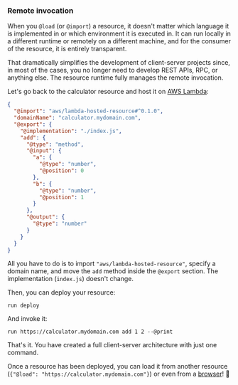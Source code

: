 ### Remote invocation

When you `@load` (or `@import`) a resource, it doesn't matter which language it is implemented in or which environment it is executed in. It can run locally in a different runtime or remotely on a different machine, and for the consumer of the resource, it is entirely transparent.

That dramatically simplifies the development of client-server projects since, in most of the cases, you no longer need to develop REST APIs, RPC, or anything else. The resource runtime fully manages the remote invocation.

Let's go back to the calculator resource and host it on [AWS Lambda](https://aws.amazon.com/lambda/):

```json
{
  "@import": "aws/lambda-hosted-resource#^0.1.0",
  "domainName": "calculator.mydomain.com",
  "@export": {
    "@implementation": "./index.js",
    "add": {
      "@type": "method",
      "@input": {
        "a": {
          "@type": "number",
          "@position": 0
        },
        "b": {
          "@type": "number",
          "@position": 1
        }
      },
      "@output": {
        "@type": "number"
      }
    }
  }
}
```

All you have to do is to import `"aws/lambda-hosted-resource"`, specify a domain name, and move the `add` method inside the `@export` section. The implementation (`index.js`) doesn't change.

Then, you can deploy your resource:

```shell
run deploy
```

And invoke it:

```shell
run https://calculator.mydomain.com add 1 2 --@print
```

That's it. You have created a full client-server architecture with just one command.

Once a resource has been deployed, you can load it from another resource (`{"@load": "https://calculator.mydomain.com"}`) or even from a [browser](https://github.com/runtools/run/tree/master/examples/web-app)! 🤯
